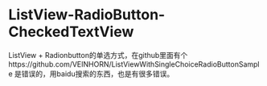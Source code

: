 ListView-RadioButton-CheckedTextView
====================================

ListView + Radionbutton的单选方式，在github里面有个https://github.com/VEINHORN/ListViewWithSingleChoiceRadioButtonSample 是错误的，用baidu搜索的东西，也是有很多错误。
